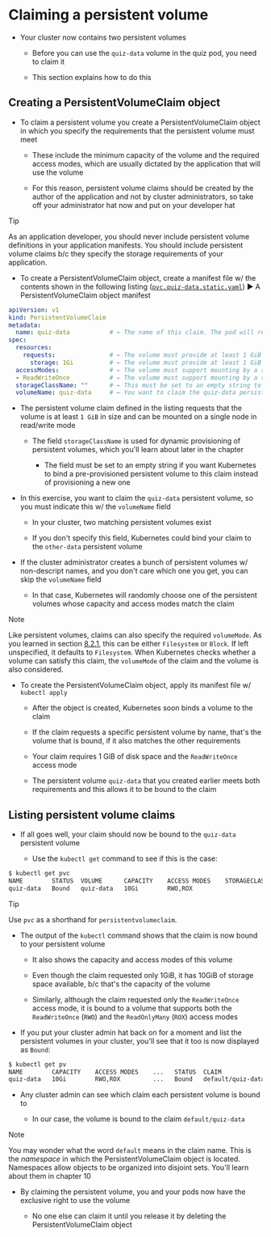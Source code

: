 # Claiming a persistent volume

* Your cluster now contains two persistent volumes

  * Before you can use the `quiz-data` volume in the quiz pod, you need to claim it

  * This section explains how to do this

## Creating a PersistentVolumeClaim object

* To claim a persistent volume you create a PersistentVolumeClaim object in which you specify the requirements that the persistent volume must meet

  * These include the minimum capacity of the volume and the required access modes, which are usually dictated by the application that will use the volume

  * For this reason, persistent volume claims should be created by the author of the application and not by cluster administrators, so take off your administrator hat now and put on your developer hat

> [!TIP]
> 
> As an application developer, you should never include persistent volume definitions in your application manifests. You should include persistent volume claims b/c they specify the storage requirements of your application.

* To create a PersistentVolumeClaim object, create a manifest file w/ the contents shown in the following listing ([`pvc.quiz-data.static.yaml`](pvc.quiz-data.static.yaml)) ▶︎ A PersistentVolumeClaim object manifest

```yaml
apiVersion: v1
kind: PersistentVolumeClaim
metadata:
  name: quiz-data           # ← The name of this claim. The pod will refer to this claim using by this name.
spec:
  resources:
    requests:               # ← The volume must provide at least 1 GiB of storage space.
      storage: 1Gi          # ← The volume must provide at least 1 GiB of storage space.
  accessModes:              # ← The volume must support mounting by a single node for both reading and writing.
  - ReadWriteOnce           # ← The volume must support mounting by a single node for both reading and writing.
  storageClassName: ""      # ← This must be set to an empty string to disable dynamic provisioning.
  volumeName: quiz-data     # ← You want to claim the quiz-data persistent volume.
```

* The persistent volume claim defined in the listing requests that the volume is at least `1 GiB` in size and can be mounted on a single node in read/write mode

  * The field `storageClassName` is used for dynamic provisioning of persistent volumes, which you'll learn about later in the chapter

    * The field must be set to an empty string if you want Kubernetes to bind a pre-provisioned persistent volume to this claim instead of provisioning a new one

* In this exercise, you want to claim the `quiz-data` persistent volume, so you must indicate this w/ the `volumeName` field

  * In your cluster, two matching persistent volumes exist

  * If you don't specify this field, Kubernetes could bind your claim to the `other-data` persistent volume

* If the cluster administrator creates a bunch of persistent volumes w/ non-descript names, and you don't care which one you get, you can skip the `volumeName` field

  * In that case, Kubernetes will randomly choose one of the persistent volumes whose capacity and access modes match the claim

> [!NOTE]
> 
> Like persistent volumes, claims can also specify the required `volumeMode`. As you learned in section [8.2.1](../create-persistentvolume-object/README.md), this can be either `Filesystem` or `Block`. If left unspecified, it defaults to `Filesystem`. When Kubernetes checks whether a volume can satisfy this claim, the `volumeMode` of the claim and the volume is also considered.

* To create the PersistentVolumeClaim object, apply its manifest file w/ `kubectl apply`

  * After the object is created, Kubernetes soon binds a volume to the claim
  
  * If the claim requests a specific persistent volume by name, that's the volume that is bound, if it also matches the other requirements

  * Your claim requires 1 GiB of disk space and the `ReadWriteOnce` access mode

  * The persistent volume `quiz-data` that you created earlier meets both requirements and this allows it to be bound to the claim

## Listing persistent volume claims

* If all goes well, your claim should now be bound to the `quiz-data` persistent volume

  * Use the `kubectl get` command to see if this is the case:

```zsh
$ kubectl get pvc
NAME        STATUS  VOLUME      CAPACITY    ACCESS MODES    STORAGECLASS  AGE
quiz-data   Bound   quiz-data   10Gi        RWO,ROX                       2m    # ← The claim is bound to the quiz-data persistent volume
```

> [!TIP]
> 
> Use `pvc` as a shorthand for `persistentvolumeclaim`.

* The output of the `kubectl` command shows that the claim is now bound to your persistent volume

  * It also shows the capacity and access modes of this volume

  * Even though the claim requested only 1GiB, it has 10GiB of storage space available, b/c that's the capacity of the volume

  * Similarly, although the claim requested only the `ReadWriteOnce` access mode, it is bound to a volume that supports both the `ReadWriteOnce` (`RWO`) and the `ReadOnlyMany` (`ROX`) access modes

* If you put your cluster admin hat back on for a moment and list the persistent volumes in your cluster, you'll see that it too is now displayed as `Bound`:

```zsh
$ kubectl get pv
NAME        CAPACITY    ACCESS MODES    ...   STATUS  CLAIM               ...
quiz-data   10Gi        RWO,ROX         ...   Bound   default/quiz-data   ...
```

* Any cluster admin can see which claim each persistent volume is bound to

  * In our case, the volume is bound to the claim `default/quiz-data`

> [!NOTE]
> 
> You may wonder what the word `default` means in the claim name. This is the _namespace_ in which the PersistentVolumeClaim object is located. Namespaces allow objects to be organized into disjoint sets. You'll learn about them in chapter 10

* By claiming the persistent volume, you and your pods now have the exclusive right to use the volume

  * No one else can claim it until you release it by deleting the PersistentVolumeClaim object
